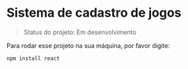 # Sistema de cadastro de jogos

> Status do projeto: Em desenvolvimento 

Para rodar esse projeto na sua máquina, por favor digite:

```
npm install react
```
